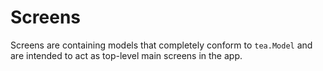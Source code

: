 # Screens

Screens are containing models that completely conform to `tea.Model` and are
intended to act as top-level main screens in the app.

